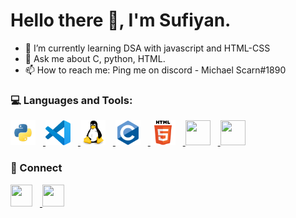  # Hello there 👋, I'm Sufiyan.

- 🌱 I’m currently learning DSA with javascript and HTML-CSS 
- 💬 Ask me about C, python, HTML. 
- 📫 How to reach me: Ping me on discord - Michael Scarn#1890


### 💻 Languages and Tools:

<a href="https://www.python.org/" target="_blank">
 <img  style="height: 40px;
            width: 40px; margin-right: 12px;" 
            src="https://raw.githubusercontent.com/github/explore/80688e429a7d4ef2fca1e82350fe8e3517d3494d/topics/python/python.png">
</a>
<a href="https://code.visualstudio.com/" target="_blank">
 <img style="height: 40px;
            width: 40px; margin-right: 12px;"  
            src="https://raw.githubusercontent.com/github/explore/80688e429a7d4ef2fca1e82350fe8e3517d3494d/topics/visual-studio-code/visual-studio-code.png">
</a>
<a href="https://www.linux.org/" target="_blank">
 <img style="height: 40px;
            width: 40px; margin-right: 12px;" 
            src="https://raw.githubusercontent.com/devicons/devicon/master/icons/linux/linux-original.svg">
</a>
<a href="https://www.cprogramming.com/" target="_blank">
 <img style="height: 40px;
            width: 40px; margin-right: 12px;" 
            src="https://raw.githubusercontent.com/devicons/devicon/master/icons/c/c-original.svg">
</a>
<a href="https://www.w3.org/html/" target="_blank">
 <img style="height: 40px;
            width: 40px; margin-right: 12px;" 
            src="https://raw.githubusercontent.com/devicons/devicon/master/icons/html5/html5-original-wordmark.svg">
</a>
<a href="https://pop.system76.com/" target="_blank">
<img style="height: 40px;
            width: 40px; margin-right: 12px;" 
            src="https://upload.wikimedia.org/wikipedia/commons/1/1b/Pop_OS-logo.png">
</a>
<a href="https://www.w3schools.com/css/" target="_blank">
 <img style="height: 40px;
            width: 40px; margin-right: 12px;" 
            src="https://upload.wikimedia.org/wikipedia/commons/d/d5/CSS3_logo_and_wordmark.svg">
</a>

### 📌 Connect 
<a href="https://www.instagram.com/sufiwhyan/">
 <img style="height: 35px;
            width: 35px; margin-right: 12px;"
            src="https://upload.wikimedia.org/wikipedia/commons/a/a5/Instagram_icon.png">
</a>
<a href="mailto:sufixyaan@gmail.com">
 <img style="height: 35px;
            width: 35px;"
            src="https://github.com/TheDudeThatCode/TheDudeThatCode/raw/master/Assets/Gmail.svg">
</a>
